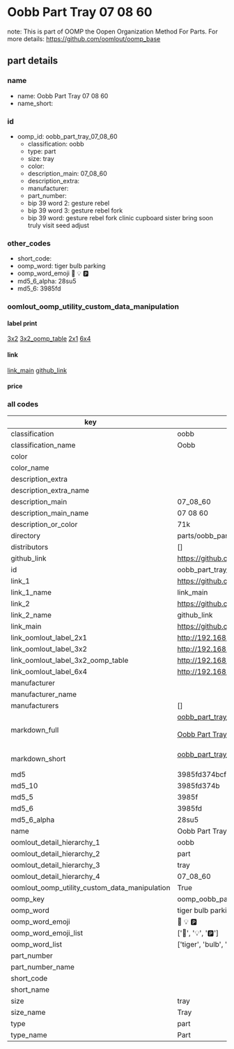 # Oobb Part Tray 07 08 60  

note: This is part of OOMP the Oopen Organization Method For Parts. For more details: https://github.com/oomlout/oomp_base

##  part details





### name
* name: Oobb Part Tray 07 08 60
* name_short: 
### id
* oomp_id: oobb_part_tray_07_08_60
  * classification: oobb
  * type: part
  * size: tray
  * color: 
  * description_main: 07_08_60
  * description_extra: 
  * manufacturer: 
  * part_number: 
  * bip 39 word 2: gesture rebel
  * bip 39 word 3: gesture rebel fork
  * bip 39 word: gesture rebel fork clinic cupboard sister bring soon truly visit seed adjust

### other_codes
* short_code: 
* oomp_word: tiger bulb parking
* oomp_word_emoji :tiger: :bulb: :parking:
* md5_6_alpha: 28su5
* md5_6: 3985fd






### oomlout_oomp_utility_custom_data_manipulation
#### label print
[3x2](http://192.168.1.245:1112/?label=oomp%2028su5)
[3x2_oomp_table](http://192.168.1.107:1112/?label=oomp%2028su5)
[2x1](http://192.168.1.242:1112/?label=oomp%2028su5)
[6x4](http://192.168.1.55:1112/?label=oomp%2028su5)    

#### link

[link_main](https://github.com/oomlout/oomlout_oomp_current_version_messy/tree/main/parts/oobb_part_tray_07_08_60) [github_link](https://github.com/oomlout/oomlout_oomp_part_src/tree/main/parts/oobb_part_tray_07_08_60)                             

#### price







### all codes 
| key | value |  
| --- | --- |  
| classification | oobb |  
| classification_name | Oobb |  
| color |  |  
| color_name |  |  
| description_extra |  |  
| description_extra_name |  |  
| description_main | 07_08_60 |  
| description_main_name | 07 08 60 |  
| description_or_color | 71k |  
| directory | parts/oobb_part_tray_07_08_60 |  
| distributors | [] |  
| github_link | https://github.com/oomlout/oomlout_oomp_part_src/tree/main/parts/oobb_part_tray_07_08_60 |  
| id | oobb_part_tray_07_08_60 |  
| link_1 | https://github.com/oomlout/oomlout_oomp_current_version_messy/tree/main/parts/oobb_part_tray_07_08_60 |  
| link_1_name | link_main |  
| link_2 | https://github.com/oomlout/oomlout_oomp_part_src/tree/main/parts/oobb_part_tray_07_08_60 |  
| link_2_name | github_link |  
| link_main | https://github.com/oomlout/oomlout_oomp_current_version_messy/tree/main/parts/oobb_part_tray_07_08_60 |  
| link_oomlout_label_2x1 | http://192.168.1.242:1112/?label=oomp%2028su5 |  
| link_oomlout_label_3x2 | http://192.168.1.245:1112/?label=oomp%2028su5 |  
| link_oomlout_label_3x2_oomp_table | http://192.168.1.107:1112/?label=oomp%2028su5 |  
| link_oomlout_label_6x4 | http://192.168.1.55:1112/?label=oomp%2028su5 |  
| manufacturer |  |  
| manufacturer_name |  |  
| manufacturers | [] |  
| markdown_full | [oobb_part_tray_07_08_60](https://github.com/oomlout/oomlout_oomp_current_version_messy/tree/main/parts/oobb_part_tray_07_08_60)<br>[](https://github.com/oomlout/oomlout_oomp_current_version_messy/tree/main/parts/oobb_part_tray_07_08_60)<br>[Oobb Part Tray 07 08 60](https://github.com/oomlout/oomlout_oomp_current_version_messy/tree/main/parts/oobb_part_tray_07_08_60)<br><br> |  
| markdown_short | [oobb_part_tray_07_08_60](https://github.com/oomlout/oomlout_oomp_current_version_messy/tree/main/parts/oobb_part_tray_07_08_60)<br><br> |  
| md5 | 3985fd374bcf4387261ae2b2b6eccb0b |  
| md5_10 | 3985fd374b |  
| md5_5 | 3985f |  
| md5_6 | 3985fd |  
| md5_6_alpha | 28su5 |  
| name | Oobb Part Tray 07 08 60 |  
| oomlout_detail_hierarchy_1 | oobb |  
| oomlout_detail_hierarchy_2 | part |  
| oomlout_detail_hierarchy_3 | tray |  
| oomlout_detail_hierarchy_4 | 07_08_60 |  
| oomlout_oomp_utility_custom_data_manipulation | True |  
| oomp_key | oomp_oobb_part_tray_07_08_60 |  
| oomp_word | tiger bulb parking |  
| oomp_word_emoji | :tiger: :bulb: :parking: |  
| oomp_word_emoji_list | [':tiger:', ':bulb:', ':parking:'] |  
| oomp_word_list | ['tiger', 'bulb', 'parking'] |  
| part_number |  |  
| part_number_name |  |  
| short_code |  |  
| short_name |  |  
| size | tray |  
| size_name | Tray |  
| type | part |  
| type_name | Part |  
